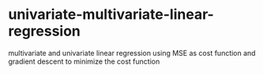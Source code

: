 # univariate-multivariate-linear-regression
multivariate and univariate linear regression using MSE as cost function and gradient descent to minimize the cost function
